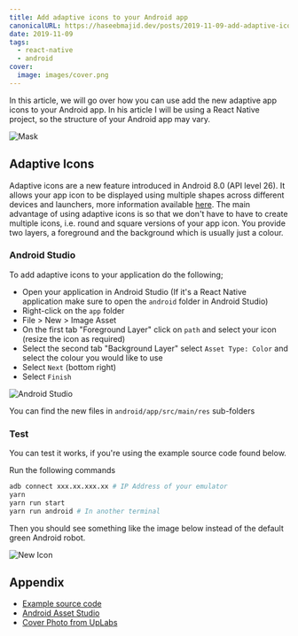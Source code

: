 ```yaml
---
title: Add adaptive icons to your Android app
canonicalURL: https://haseebmajid.dev/posts/2019-11-09-add-adaptive-icons-to-your-android-app/
date: 2019-11-09
tags:
  - react-native
  - android
cover:
  image: images/cover.png
---
```

In this article, we will go over how you can use add the new adaptive app icons to your Android app.
In his article I will be using a React Native project, so the structure of your Android app may vary.

![Mask](https://developer.android.com/guide/practices/ui_guidelines/images/NB_Icon_Mask_Shapes_Ext_02.gif)

## Adaptive Icons

Adaptive icons are a new feature introduced in Android 8.0 (API level 26). It allows your app icon
to be displayed using multiple shapes across different devices and launchers, more
information available [here](https://developer.android.com/guide/practices/ui_guidelines/icon_design_adaptive).
The main advantage of using adaptive icons is so that we don't have to have to create multiple icons, i.e. round and square
versions of your app icon. You provide two layers, a foreground and the background which is usually just a colour.

### Android Studio

To add adaptive icons to your application do the following;

- Open your application in Android Studio (If it's a React Native application make sure to open the `android` folder in Android Studio)
- Right-click on the `app` folder
- File > New > Image Asset
- On the first tab "Foreground Layer" click on `path` and select your icon (resize the icon as required)
- Select the second tab "Background Layer" select `Asset Type: Color` and select the colour you would like to use
- Select `Next` (bottom right)
- Select `Finish`

![Android Studio](images/android-studio.gif)

You can find the new files in `android/app/src/main/res` sub-folders

### Test

You can test it works, if you're using the example source code found below.

Run the following commands

```bash
adb connect xxx.xx.xxx.xx # IP Address of your emulator
yarn
yarn run start
yarn run android # In another terminal
```

Then you should see something like the image below instead of the default green Android robot.

![New Icon](images/cover.png)

## Appendix

- [Example source code](/https://gitlab.com/hmajid2301/blog/-/tree/main/content/posts/2019-11-09-add-adaptive-icons-to-your-android-app/source_code)
- [Android Asset Studio](https://romannurik.github.io/AndroidAssetStudio/index.html)
- [Cover Photo from UpLabs](https://www.uplabs.com/posts/adaptive-icons-for-android-o)
